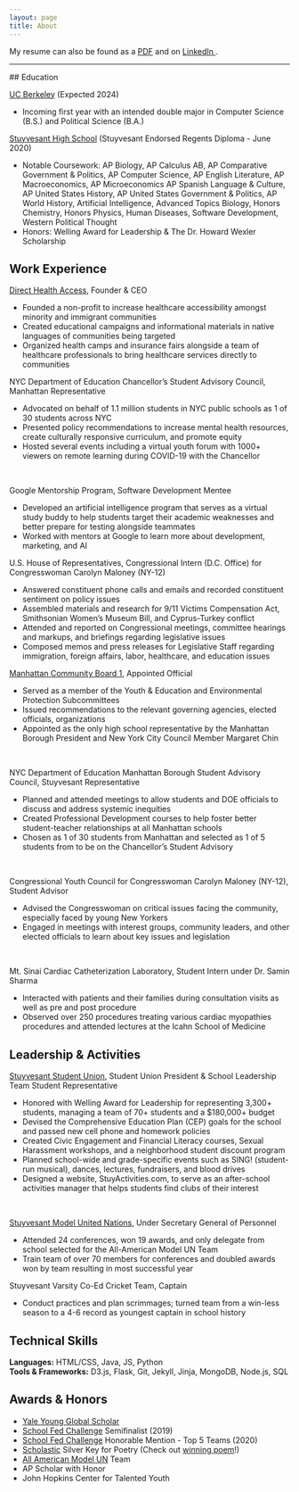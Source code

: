 ```yaml
---
layout: page
title: About
---
```



  My resume can also be found as a <a href="../assets/SofatVishwaaResume.pdf" target="_blank"> PDF</a> and on <a href="https://www.linkedin.com/in/vishwaa-sofat/" target="_blank"> LinkedIn </a>.

<hr>
## Education

<a href="https://www.berkeley.edu/" target="_blank"> UC Berkeley</a> (Expected 2024)
* Incoming first year with an intended double major in Computer Science (B.S.) and Political Science (B.A.) <br>

<a href="https://www.stuy.edu/" target="_blank">Stuyvesant High School</a> (Stuyvesant Endorsed Regents Diploma - June 2020)
* Notable Coursework: AP Biology, AP Calculus AB, AP Comparative Government & Politics, AP Computer Science, AP English Literature, AP Macroeconomics, AP Microeconomics AP Spanish Language & Culture, AP United States History, AP United States Government & Politics, AP World History, Artificial Intelligence, Advanced Topics Biology, Honors Chemistry, Honors Physics, Human Diseases, Software Development, Western Political Thought
* Honors: Welling Award for Leadership & The Dr. Howard Wexler Scholarship <br>

## Work Experience
<a href="directhealthaccess.com">Direct Health Access</a>, Founder & CEO
* Founded a non-profit to increase healthcare accessibility amongst minority and immigrant communities
* Created educational campaigns and informational materials in native languages of communities being targeted
* Organized health camps and insurance fairs alongside a team of healthcare professionals to bring healthcare services directly to communities <br>

NYC Department of Education Chancellor’s Student Advisory Council, Manhattan Representative
*	Advocated on behalf of 1.1 million students in NYC public schools as 1 of 30 students across NYC
*	Presented policy recommendations to increase mental health resources, create culturally responsive curriculum, and promote equity
*	Hosted several events including a virtual youth forum with 1000+ viewers on remote learning during COVID-19 with the Chancellor
 <br>

Google Mentorship Program, Software Development Mentee
* Developed an artificial intelligence program that serves as a virtual study buddy to help students target their academic weaknesses and better prepare for testing alongside teammates
* Worked with mentors at Google to learn more about development, marketing, and AI <br>

U.S. House of Representatives, Congressional Intern (D.C. Office) for Congresswoman Carolyn Maloney (NY-12)
* Answered constituent phone calls and emails and recorded constituent sentiment on policy issues
* Assembled materials and research for 9/11 Victims Compensation Act, Smithsonian Women’s Museum Bill, and Cyprus-Turkey conflict
* Attended and reported on Congressional meetings, committee hearings and markups, and briefings regarding legislative issues
* Composed memos and press releases for Legislative Staff regarding immigration, foreign affairs, labor, healthcare, and education issues <br>

<a href="https://www1.nyc.gov/site/manhattancb1/index.page" target="_blank"> Manhattan Community Board 1</a>, Appointed Official   
*	Served as a member of the Youth & Education and Environmental Protection Subcommittees
*	Issued recommendations to the relevant governing agencies, elected officials, organizations
*	Appointed as the only high school representative by the Manhattan Borough President and New York City Council Member Margaret Chin
 <br>

NYC Department of Education Manhattan Borough Student Advisory Council, Stuyvesant Representative
*	Planned and attended meetings to allow students and DOE officials to discuss and address systemic inequities
*	Created Professional Development courses to help foster better student-teacher relationships at all Manhattan schools
*	Chosen as 1 of 30 students from Manhattan and selected as 1 of 5 students from to be on the Chancellor’s Student Advisory
<br>

Congressional Youth Council for Congresswoman Carolyn Maloney (NY-12), Student Advisor
*	Advised the Congresswoman on critical issues facing the community, especially faced by young New Yorkers
*	Engaged in meetings with interest groups, community leaders, and other elected officials to learn about key issues and legislation
<br>

Mt. Sinai Cardiac Catheterization Laboratory, Student Intern under Dr. Samin Sharma
* Interacted with patients and their families during consultation visits as well as pre and post procedure
* Observed over 250 procedures treating various cardiac myopathies procedures and attended lectures at the Icahn School of Medicine <br>

## Leadership & Activities

<a href="https://stuysu.org" target="_blank">Stuyvesant Student Union</a>, Student Union President & School Leadership Team Student Representative
*	Honored with Welling Award for Leadership for representing 3,300+ students, managing a team of 70+ students and a $180,000+ budget
*	Devised the Comprehensive Education Plan (CEP) goals for the school and passed new cell phone and homework policies
*	Created Civic Engagement and Financial Literacy courses, Sexual Harassment workshops, and a neighborhood student discount program
*	Planned school-wide and grade-specific events such as SING! (student-run musical), dances, lectures, fundraisers, and blood drives
*	Designed a website, StuyActivities.com, to serve as an after-school activities manager that helps students find clubs of their interest
<br>

<a href="https://stuymun.com/" target="_blank">Stuyvesant Model United Nations</a>, Under Secretary General of Personnel
* Attended 24 conferences, won 19 awards, and only delegate from school selected for the All-American Model UN Team
* Train team of over 70 members for conferences and doubled awards won by team resulting in most successful year <br>

Stuyvesant Varsity Co-Ed Cricket Team, Captain
* Conduct practices and plan scrimmages; turned team from a win-less season to a 4-6 record as youngest captain in school history <br>

## Technical Skills
<b>Languages:</b> HTML/CSS, Java, JS, Python <br>
<b>Tools & Frameworks:</b> D3.js, Flask, Git, Jekyll, Jinja, MongoDB, Node.js, SQL <br>

## Awards & Honors
* <a href="https://globalscholars.yale.edu/" target="_blank"> Yale Young Global Scholar </a>
* <a href="https://www.newyorkfed.org/outreach-and-education/high-school/high-school-fed-challengeHigh" target="_blank"> School Fed Challenge</a> Semifinalist (2019)
* <a href="https://www.newyorkfed.org/outreach-and-education/high-school/high-school-fed-challengeHigh" target="_blank"> School Fed Challenge</a> Honorable Mention - Top 5 Teams (2020)
* <a href="https://www.artandwriting.org/" target="_blank"> Scholastic</a> Silver Key for Poetry (Check out <a href="../assets/SofatVishwaa_Poetry.pdf" target="_blank">winning poem</a>!)
* <a href="https://allamericanmun.com/" target="_blank"> All American Model UN</a> Team
* AP Scholar with Honor
* John Hopkins Center for Talented Youth
